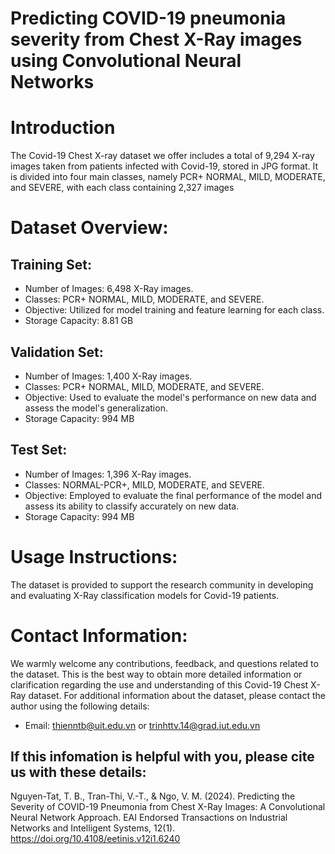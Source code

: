 # Predicting COVID-19 pneumonia severity from Chest X-Ray images using Convolutional Neural Networks
# Introduction
The Covid-19 Chest X-ray dataset we offer includes a total of 9,294 X-ray images taken from patients infected with Covid-19, stored in JPG format. It is divided into four main classes, namely PCR+ NORMAL, MILD, MODERATE, and SEVERE, with each class containing 2,327 images
# Dataset Overview:
## Training Set:
 -  Number of Images: 6,498 X-Ray images.
 - Classes: PCR+ NORMAL, MILD, MODERATE, and SEVERE.
 - Objective: Utilized for model training and feature learning for each class.
 - Storage Capacity: 8.81 GB
## Validation Set:
 -  Number of Images: 1,400 X-Ray images.
 -  Classes: PCR+ NORMAL, MILD, MODERATE, and SEVERE.
 -  Objective: Used to evaluate the model's performance on new data and assess the model's generalization.
 -  Storage Capacity: 994 MB
## Test Set:
 -  Number of Images: 1,396 X-Ray images.
 -  Classes: NORMAL-PCR+, MILD, MODERATE, and SEVERE.
 -  Objective: Employed to evaluate the final performance of the model and assess its ability to classify accurately on new data.
 -  Storage Capacity: 994 MB
# Usage Instructions:
The dataset is provided to support the research community in developing and evaluating X-Ray classification models for Covid-19 patients.

# Contact Information:
We warmly welcome any contributions, feedback, and questions related to the dataset. This is the best way to obtain more detailed information or clarification regarding the use and understanding of this Covid-19 Chest X-Ray dataset. For additional information about the dataset, please contact the author using the following details:
- Email: thienntb@uit.edu.vn or trinhttv.14@grad.iut.edu.vn
  
## If this infomation is helpful with you, please cite us with these details:

Nguyen-Tat, T. B., Tran-Thi, V.-T., & Ngo, V. M. (2024). Predicting the Severity of COVID-19 Pneumonia from Chest X-Ray Images: A Convolutional Neural Network Approach. EAI Endorsed Transactions on Industrial Networks and Intelligent Systems, 12(1). https://doi.org/10.4108/eetinis.v12i1.6240
